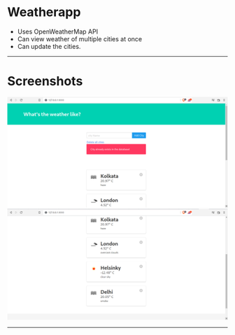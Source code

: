 # Weatherapp
  <ul>
    <li> Uses OpenWeatherMap API
    <li> Can view weather of multiple cities at once
    <li> Can update the cities.
  </ul>
<hr>

# Screenshots
![alt text](https://github.com/gitnoober/weatherapp/blob/main/screenshots/weather1.png?raw=true)
![alt text](https://github.com/gitnoober/weatherapp/blob/main/screenshots/weather2.png?raw=true)
<hr>



